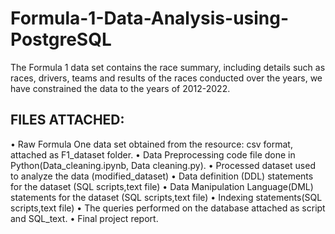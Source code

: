 # Formula-1-Data-Analysis-using-PostgreSQL

The Formula 1 data set contains the race summary, including details such as races,
drivers, teams and results of the races conducted over the years, we have
constrained the data to the years of 2012-2022.
## FILES ATTACHED:
• Raw Formula One data set obtained from the resource: csv format, attached
as F1_dataset folder.
• Data Preprocessing code file done in Python(Data_cleaning.ipynb, Data
cleaning.py).
• Processed dataset used to analyze the data (modified_dataset)
• Data definition (DDL) statements for the dataset (SQL scripts,text file)
• Data Manipulation Language(DML) statements for the dataset (SQL
scripts,text file)
• Indexing statements(SQL scripts,text file)
• The queries performed on the database attached as script and SQL_text.
• Final project report.
